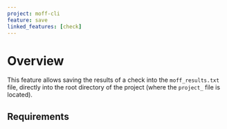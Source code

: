 ```yaml
---
project: moff-cli
feature: save
linked_features: [check]
---
```


# Overview

This feature allows saving the results of a check into the `moff_results.txt` file, directly into the root directory of the project (where the `project_` file is located).

## Requirements
